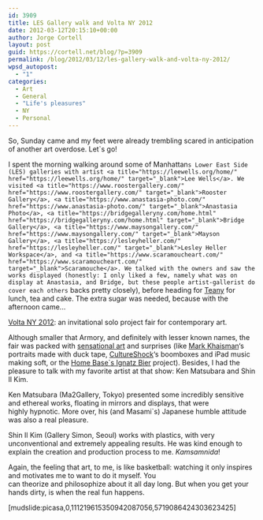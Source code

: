 ```yaml
---
id: 3909
title: LES Gallery walk and Volta NY 2012
date: 2012-03-12T20:15:10+00:00
author: Jorge Cortell
layout: post
guid: https://cortell.net/blog/?p=3909
permalink: /blog/2012/03/12/les-gallery-walk-and-volta-ny-2012/
wpsd_autopost:
  - "1"
categories:
  - Art
  - General
  - "Life's pleasures"
  - NY
  - Personal
---
```

So, Sunday came and my feet were already trembling scared in anticipation of another art overdose. Let`s go!

I spent the morning walking around some of Manhattan`s Lower East Side (LES) galleries with artist <a title="https://leewells.org/home/" href="https://leewells.org/home/" target="_blank">Lee Wells</a>. We visited <a title="https://www.roostergallery.com/" href="https://www.roostergallery.com/" target="_blank">Rooster Gallery</a>, <a title="https://www.anastasia-photo.com/" href="https://www.anastasia-photo.com/" target="_blank">Anastasia Photo</a>, <a title="https://bridgegalleryny.com/home.html" href="https://bridgegalleryny.com/home.html" target="_blank">Bridge Gallery</a>, <a title="https://www.maysongallery.com/" href="https://www.maysongallery.com/" target="_blank">Mayson Gallery</a>, <a title="https://lesleyheller.com/" href="https://lesleyheller.com/" target="_blank">Lesley Heller Workspace</a>, and <a title="https://www.scaramoucheart.com/" href="https://www.scaramoucheart.com/" target="_blank">Scaramouche</a>. We talked with the owners and saw the works displayed (honestly: I only liked a few, namely what was on display at Anastasia, and Bridge, but these people artist-gallerist do cover each others` backs pretty closely), before heading for <a title="https://en.wikipedia.org/wiki/Teany" href="https://en.wikipedia.org/wiki/Teany" target="_blank">Teany</a> for lunch, tea and cake. The extra sugar was needed, because with the afternoon came...

<a title="https://voltashow.com/Home.5726.0.html" href="https://voltashow.com/Home.5726.0.html" target="_blank">Volta NY 2012</a>: an invitational solo project fair for contemporary art.

Although smaller that Armory, and definitely with lesser known names, the fair was packed with <a title="Volta 2012 Catalogue in PDF" href="https://voltashow.com/fileadmin/volta/VOLTA_NY_2012/Press/VNY_2012_catalog_3_Low.pdf" target="_blank">sensational art</a> and surprises (like <a title="https://www.khaismanstudio.com/" href="https://www.khaismanstudio.com/" target="_blank">Mark Khaisman</a>‘s portraits made with duck tape, <a title="https://www.cultureshockny.com/" href="https://www.cultureshockny.com/" target="_blank">CultureShock</a>‘s boomboxes and iPad music making soft, or the <a title="https://www.homebaseproject.org/ignatz-bier/" href="https://www.homebaseproject.org/ignatz-bier/" target="_blank">Home Base`s Ignatz Bier</a> project). Besides, I had the pleasure to talk with my favorite artist at that show: Ken Matsubara and Shin Il Kim.

Ken Matsubara (Ma2Gallery, Tokyo) presented some incredibly sensitive and ethereal works, floating in mirrors and displays, that were highly hypnotic. More over, his (and Masami`s) Japanese humble attitude was also a real pleasure.

Shin Il Kim (Gallery Simon, Seoul) works with plastics, with very unconventional and extremely appealing results. He was kind enough to explain the creation and production process to me. _Kamsamnida_!

Again, the feeling that art, to me, is like basketball: watching it only inspires and motivates me to want to do it myself. You can theorize and philosophize about it all day long. But when you get your hands dirty, is when the real fun happens.

[mudslide:picasa,0,111219615350942087056,5719086424303623425]